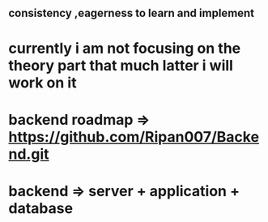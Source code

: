 ## consistency ,eagerness to learn and implement

# currently i am not focusing on the theory part that much latter i will work on it

# backend roadmap => https://github.com/Ripan007/Backend.git

# backend => server + application + database
